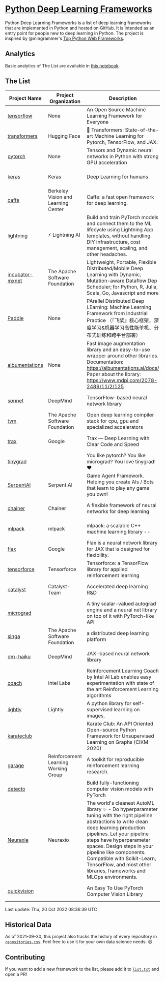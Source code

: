 # [Python Deep Learning Frameworks](https://www.github.com/shimst3r/python-deep-learning-frameworks)

Python Deep Learning Frameworks is a list of deep learning frameworks that are implemented in Python and hosted on GitHub. It is intended as an entry point for people new to deep learning in Python. The project is inspired by @mingrammer's [Top Python Web Frameworks](https://github.com/mingrammer/python-web-framework-stars).

## Analytics

Basic analytics of The List are available in [this notebook](./notebooks/development_over_time.ipynb).

## The List

| Project Name | Project Organization | Description | Stars | Forks | Open Issues | Last Commit |
| ------------ | -------------------- | ----------- | ----: | ----: | ----------: | ----------- |
| [tensorflow](https://tensorflow.org) | None | An Open Source Machine Learning Framework for Everyone | 168489 | 87317 | 2378 | 0 day(s) ago |
| [transformers](https://huggingface.co/transformers) | Hugging Face | 🤗 Transformers: State-of-the-art Machine Learning for Pytorch, TensorFlow, and JAX. | 72564 | 16577 | 537 | 0 day(s) ago |
| [pytorch](https://pytorch.org) | None | Tensors and Dynamic neural networks in Python with strong GPU acceleration | 59704 | 16642 | 10472 | 0 day(s) ago |
| [keras](http://keras.io/) | Keras | Deep Learning for humans | 56428 | 19178 | 332 | 0 day(s) ago |
| [caffe](http://caffe.berkeleyvision.org/) | Berkeley Vision and Learning Center | Caffe: a fast open framework for deep learning. | 32923 | 18991 | 1183 | 0 day(s) ago |
| [lightning](https://lightning.ai) | ⚡️ Lightning AI  | Build and train PyTorch models and connect them to the ML lifecycle using Lightning App templates, without handling DIY infrastructure, cost management, scaling, and other headaches. | 20358 | 2617 | 648 | 0 day(s) ago |
| [incubator-mxnet](https://mxnet.apache.org) | The Apache Software Foundation | Lightweight, Portable, Flexible Distributed/Mobile Deep Learning with Dynamic, Mutation-aware Dataflow Dep Scheduler; for Python, R, Julia, Scala, Go, Javascript and more | 20118 | 6878 | 1984 | 1 day(s) ago |
| [Paddle](http://www.paddlepaddle.org/) | None | PArallel Distributed Deep LEarning: Machine Learning Framework from Industrial Practice （『飞桨』核心框架，深度学习&机器学习高性能单机、分布式训练和跨平台部署） | 19038 | 4741 | 2915 | 0 day(s) ago |
| [albumentations](https://albumentations.ai) | None | Fast image augmentation library and an easy-to-use wrapper around other libraries. Documentation:  https://albumentations.ai/docs/ Paper about the library: https://www.mdpi.com/2078-2489/11/2/125 | 11002 | 1420 | 303 | 0 day(s) ago |
| [sonnet](https://sonnet.dev/) | DeepMind | TensorFlow-based neural network library | 9408 | 1338 | 32 | 2 day(s) ago |
| [tvm](https://tvm.apache.org/) | The Apache Software Foundation | Open deep learning compiler stack for cpu, gpu and specialized accelerators | 8672 | 2750 | 644 | 0 day(s) ago |
| [trax](https://github.com/google/trax) | Google | Trax — Deep Learning with Clear Code and Speed | 7140 | 746 | 99 | 1 day(s) ago |
| [tinygrad](https://github.com/geohot/tinygrad) |  | You like pytorch? You like micrograd? You love tinygrad! ❤️  | 6958 | 709 | 14 | 0 day(s) ago |
| [SerpentAI](http://serpent.ai) | Serpent.AI | Game Agent Framework. Helping you create AIs / Bots that learn to play any game you own! | 6350 | 752 | 2 | 3 day(s) ago |
| [chainer](https://chainer.org) | Chainer | A flexible framework of neural networks for deep learning | 5734 | 1392 | 12 | 1 day(s) ago |
| [mlpack](https://www.mlpack.org/) | mlpack | mlpack: a scalable C++ machine learning library --  | 4107 | 1442 | 45 | 0 day(s) ago |
| [flax](https://flax.readthedocs.io) | Google | Flax is a neural network library for JAX that is designed for flexibility. | 3647 | 422 | 102 | 0 day(s) ago |
| [tensorforce](https://github.com/tensorforce/tensorforce) | Tensorforce | Tensorforce: a TensorFlow library for applied reinforcement learning | 3177 | 535 | 31 | 2 day(s) ago |
| [catalyst](https://catalyst-team.com) | Catalyst-Team | Accelerated deep learning R&D | 3012 | 371 | 8 | 1 day(s) ago |
| [micrograd](https://github.com/karpathy/micrograd) |  | A tiny scalar-valued autograd engine and a neural net library on top of it with PyTorch-like API | 2877 | 269 | 11 | 0 day(s) ago |
| [singa](https://github.com/apache/singa) | The Apache Software Foundation | a distributed deep learning platform | 2658 | 831 | 38 | 12 day(s) ago |
| [dm-haiku](https://dm-haiku.readthedocs.io) | DeepMind | JAX-based neural network library | 2205 | 181 | 82 | 2 day(s) ago |
| [coach](https://intellabs.github.io/coach/) | Intel Labs | Reinforcement Learning Coach by Intel AI Lab enables easy experimentation with state of the art Reinforcement Learning algorithms | 2193 | 441 | 90 | 1 day(s) ago |
| [lightly](https://github.com/lightly-ai/lightly) | Lightly | A python library for self-supervised learning on images. | 1879 | 151 | 75 | 0 day(s) ago |
| [karateclub](https://karateclub.readthedocs.io) |  | Karate Club: An API Oriented Open-source Python Framework for Unsupervised Learning on Graphs (CIKM 2020) | 1750 | 224 | 0 | 0 day(s) ago |
| [garage](https://github.com/rlworkgroup/garage) | Reinforcement Learning Working Group | A toolkit for reproducible reinforcement learning research. | 1536 | 271 | 228 | 0 day(s) ago |
| [detecto](https://detecto.readthedocs.io/) |  | Build fully-functioning computer vision models with PyTorch | 563 | 99 | 38 | 7 day(s) ago |
| [Neuraxle](https://www.neuraxle.org/) | Neuraxio | The world's cleanest AutoML library ✨ - Do hyperparameter tuning with the right pipeline abstractions to write clean deep learning production pipelines. Let your pipeline steps have hyperparameter spaces. Design steps in your pipeline like components. Compatible with Scikit-Learn, TensorFlow, and most other libraries, frameworks and MLOps environments. | 543 | 53 | 57 | 6 day(s) ago |
| [quickvision](https://github.com/oke-aditya/quickvision) |  | An Easy To Use PyTorch Computer Vision Library | 49 | 5 | 19 | 157 day(s) ago |

Last update: Thu, 20 Oct 2022 08:36:39 UTC

## Historical Data

As of 2021-09-30, this project also tracks the history of every repository in [`repositories.csv`](./repositories.csv). Feel free to use it for your own data science needs. :smile:

## Contributing

If you want to add a new framework to the list, please add it to [`list.txt`](./python-deep-learning-frameworks/list.txt) and open a PR!